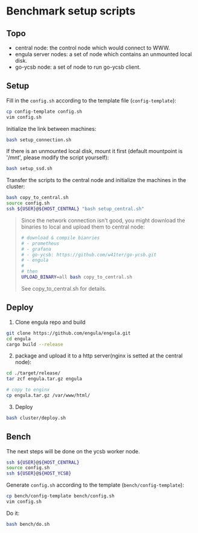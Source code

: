 # Benchmark setup scripts

## Topo

- central node: the control node which would connect to WWW.
- engula server nodes: a set of node which contains an unmounted local disk.
- go-ycsb node: a set of node to run go-ycsb client.

## Setup

Fill in the `config.sh` according to the template file (`config-template`):

```sh
cp config-template config.sh
vim config.sh
```

Initialize the link between machines:

```sh
bash setup_connection.sh
```

If there is an unmounted local disk, mount it first (default mountpoint is '/mnt', please modify the script yourself):

```sh
bash setup_ssd.sh
```

Transfer the scripts to the central node and initialize the machines in the cluster:

```sh
bash copy_to_central.sh
source config.sh
ssh ${USER}@${HOST_CENTRAL} "bash setup_central.sh"
```

> Since the network connection isn't good, you might download the binaries to local and upload them to central node:
> 
> ```sh
> # download & compile bianries
> # - prometheus
> # - grafana
> # - go-ycsb: https://github.com/w41ter/go-ycsb.git
> # - engula
> #
> # then
> UPLOAD_BINARY=all bash copy_to_central.sh
> ```
>
> See copy_to_central.sh for details.

## Deploy

1. Clone engula repo and build

```sh
git clone https://github.com/engula/engula.git
cd engula
cargo build --release
```

2. package and upload it to a http server(nginx is setted at the central node):

```sh
cd ./target/release/
tar zcf engula.tar.gz engula

# copy to enginx
cp engula.tar.gz /var/www/html/
```

3. Deploy

```sh
bash cluster/deploy.sh
```

## Bench

The next steps will be done on the ycsb worker node.

```sh
ssh ${USER}@${HOST_CENTRAL}
source config.sh
ssh ${USER}@${HOST_YCSB}
```

Generate `config.sh` according to the template (`bench/config-template`):

```sh
cp bench/config-template bench/config.sh
vim config.sh
```

Do it:

```sh
bash bench/do.sh
```

